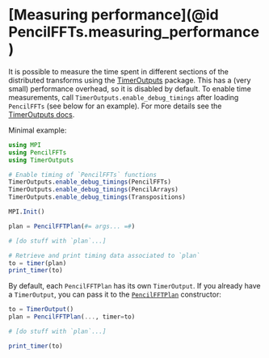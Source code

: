 # [Measuring performance](@id PencilFFTs.measuring_performance)

It is possible to measure the time spent in different sections of the
distributed transforms using the
[TimerOutputs](https://github.com/KristofferC/TimerOutputs.jl) package. This has
a (very small) performance overhead, so it is disabled by default. To enable
time measurements, call `TimerOutputs.enable_debug_timings` after loading
`PencilFFTs` (see below for an example). For more details see the [TimerOutputs
docs](https://github.com/KristofferC/TimerOutputs.jl#overhead).

Minimal example:

```julia
using MPI
using PencilFFTs
using TimerOutputs

# Enable timing of `PencilFFTs` functions
TimerOutputs.enable_debug_timings(PencilFFTs)
TimerOutputs.enable_debug_timings(PencilArrays)
TimerOutputs.enable_debug_timings(Transpositions)

MPI.Init()

plan = PencilFFTPlan(#= args... =#)

# [do stuff with `plan`...]

# Retrieve and print timing data associated to `plan`
to = timer(plan)
print_timer(to)
```

By default, each `PencilFFTPlan` has its own `TimerOutput`. If you already have a `TimerOutput`, you can pass it to the [`PencilFFTPlan`](@ref) constructor:

```julia
to = TimerOutput()
plan = PencilFFTPlan(..., timer=to)

# [do stuff with `plan`...]

print_timer(to)
```
